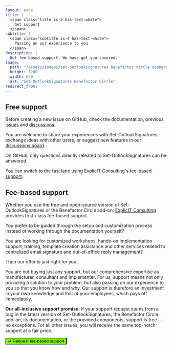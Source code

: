 ```yaml
---
layout: page
title: |
  <span class="title is-2 has-text-white">
    Get support
  </span>
subtitle: |
  <span class="subtitle is-4 has-text-white">
    Passing on our experience to you
  </span>
description: |
  Get fee-based support. We have got you covered.
image:
  path: "/assets/images/set-outlooksignatures benefactor circle opengraph1200x630.png"
  height: 1200
  width: 630
  alt: "Set-OutlookSignatures Benefactor Circle"
redirect_from:
---
```

<div style="min-height: 100vh;">

  <h2 id="free-support">Free support</h2>
  <p>
    Before creating a new issue on GitHub, check the documentation, previous 
    <a href="https://github.com/Set-OutlookSignatures/Set-OutlookSignatures/issues?q=" target="_blank">issues</a> 
    and 
    <a href="https://github.com/Set-OutlookSignatures/Set-OutlookSignatures/discussions?discussions_q=" target="_blank">discussions</a>.
  </p>
  <p>
    You are welcome to share your experiences with Set-OutlookSignatures, exchange ideas with other users, or suggest new features in our 
    <a href="https://github.com/Set-OutlookSignatures/Set-OutlookSignatures/discussions?discussions_q=" target="_blank">discussions board</a>.
  </p>
  <p>
    On GitHub, only questions directly releated to Set-OutlookSignatures can be answered.
  </p>
  <p>
    You can switch to the fast lane using ExplicIT Consulting's <a href="#fee-based-support">fee-based support</a>.
  </p>


  <h2 id="fee-based-support">Fee-based support</h2>
  <p>
    Whether you use the free and open-source version of Set-OutlookSignatures or the Benefactor Circle add-on: <a href="https://explicitconsulting.at" target="_blank">ExplicIT Consulting</a> provides first-class fee-based support.
  </p>
  <p>
    You prefer to be guided through the setup and customization process instead of working through the documentation yourself?
  </p>
  <p>
    You are looking for customized workshops, hands-on implementation support, training, template creation assistance and other services related to centralized email signature and out-of-office reply management?
  </p>
  <p>
    Then our offer is just right for you.
  </p>
  <p>
    You are not buying just any support, but our comprehensive expertise as manufacturer, consultant and implementer. For us, support means not only providing a solution to your problem, but also passing on our experience to you so that you know how and why. Our support is therefore an investment in your own knowledge and that of your employees, which pays off immediately.
  </p>
  <p>
    <strong>Our all-inclusive support promise:</strong> If your support request stems from a bug in the latest version of Set-OutlookSignatures, the Benefactor Circle add-on, its documentation, or the provided components, support is free — no exceptions. For all other issues, you will receive the same top-notch support at a fair price.
  </p>

  <p>
    <a href="https://forms.cloud.microsoft/r/CnwjH98vSs" target="_blank">
      <button class="button is-link is-normal is-hover has-text-black has-text-weight-bold" style="background-color: lawngreen">
        ➔ Request fee-based support
      </button>
    </a>
  </p>

</div>

